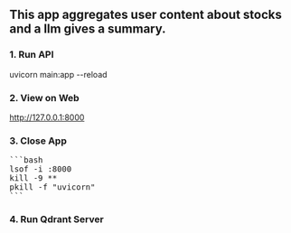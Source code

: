 ## This app aggregates user content about stocks and a llm gives a summary.

### 1. Run API

uvicorn main:app --reload

### 2. View on Web

http://127.0.0.1:8000

### 3. Close App
<pre>
```bash
lsof -i :8000  
kill -9 *<PID>*  
pkill -f "uvicorn"
```
</pre>

### 4. Run Qdrant Server
